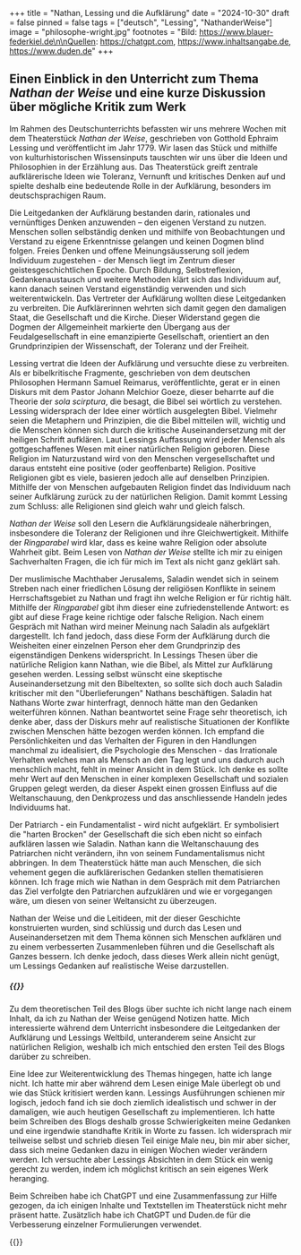 +++
title = "Nathan, Lessing und die Aufklärung"
date = "2024-10-30"
draft = false
pinned = false
tags = ["deutsch", "Lessing", "NathanderWeise"]
image = "philosophe-wright.jpg"
footnotes = "Bild: https://www.blauer-federkiel.de\n\nQuellen: https://chatgpt.com, https://www.inhaltsangabe.de, https://www.duden.de"
+++
## Einen Einblick in den Unterricht zum Thema *Nathan der Weise* und eine kurze Diskussion über mögliche Kritik zum Werk

Im Rahmen des Deutschunterrichts befassten wir uns mehrere Wochen mit dem Theaterstück *Nathan der Weise*, geschrieben von Gotthold Ephraim Lessing und veröffentlicht im Jahr 1779. Wir lasen das Stück und mithilfe von kulturhistorischen Wissensinputs tauschten wir uns über die Ideen und Philosophien in der Erzählung aus. Das Theaterstück greift zentrale aufklärerische Ideen wie Toleranz, Vernunft und kritisches Denken auf und spielte deshalb eine bedeutende Rolle in der Aufklärung, besonders im deutschsprachigen Raum.  

Die Leitgedanken der Aufklärung bestanden darin, rationales und vernünftiges Denken anzuwenden – den eigenen Verstand zu nutzen. Menschen sollen selbständig denken und mithilfe von Beobachtungen und Verstand zu eigene Erkenntnisse gelangen und keinen Dogmen blind folgen. Freies Denken und offene Meinungsäusserung soll jedem Individuum zugestehen - der Mensch liegt im Zentrum dieser geistesgeschichtlichen Epoche. Durch Bildung, Selbstreflexion, Gedankenaustausch und weitere Methoden klärt sich das Individuum auf, kann danach seinen Verstand eigenständig verwenden und sich weiterentwickeln. Das Vertreter der Aufklärung wollten diese Leitgedanken zu verbreiten. Die Aufklärerinnen wehrten sich damit gegen den damaligen Staat, die Gesellschaft und die Kirche. Dieser Widerstand gegen die Dogmen der Allgemeinheit markierte den Übergang aus der Feudalgesellschaft in eine emanzipierte Gesellschaft, orientiert an den Grundprinzipien der Wissenschaft, der Toleranz und der Freiheit.

Lessing vertrat die Ideen der Aufklärung und versuchte diese zu verbreiten. Als er bibelkritische Fragmente, geschrieben von dem deutschen Philosophen Hermann Samuel Reimarus, veröffentlichte, gerat er in einen Diskurs mit dem Pastor Johann Melchior Goeze, dieser beharrte auf die Theorie der *sola scirptura*, die besagt, die Bibel sei wörtlich zu verstehen. Lessing widersprach der Idee einer wörtlich ausgelegten Bibel. Vielmehr seien die Metaphern und Prinzipien, die die Bibel mitteilen will, wichtig und die Menschen können sich durch die kritische Auseinandersetzung mit der heiligen Schrift aufklären. Laut Lessings Auffassung wird jeder Mensch als gottgeschaffenes Wesen mit einer natürlichen Religion geboren. Diese Religion im Naturzustand wird von den Menschen vergesellschaftet und daraus entsteht eine positive (oder geoffenbarte) Religion. Positive Religionen gibt es viele, basieren jedoch alle auf denselben Prinzipien. Mithilfe der von Menschen aufgebauten Religion findet das Individuum nach seiner Aufklärung zurück zu der natürlichen Religion. Damit kommt Lessing zum Schluss: alle Religionen sind gleich wahr und gleich falsch.

*Nathan der Weise* soll den Lesern die Aufklärungsideale näherbringen, insbesondere die Toleranz der Religionen und ihre Gleichwertigkeit. Mithilfe der *Ringparabel* wird klar, dass es keine wahre Religion oder absolute Wahrheit gibt. Beim Lesen von *Nathan der Weise* stellte ich mir zu einigen Sachverhalten Fragen, die ich für mich im Text als nicht ganz geklärt sah.

Der muslimische Machthaber Jerusalems, Saladin wendet sich in seinem Streben nach einer friedlichen Lösung der religiösen Konflikte in seinem Herrschaftsgebiet zu Nathan und fragt ihn welche Religion er für richtig hält. Mithilfe der *Ringparabel* gibt ihm dieser eine zufriedenstellende Antwort: es gibt auf diese Frage keine richtige oder falsche Religion. Nach einem Gespräch mit Nathan wird meiner Meinung nach Saladin als aufgeklärt dargestellt. Ich fand jedoch, dass diese Form der Aufklärung durch die Weisheiten einer einzelnen Person eher dem Grundprinzip des eigenständigen Denkens widerspricht. In Lessings Thesen über die natürliche Religion kann Nathan, wie die Bibel, als Mittel zur Aufklärung gesehen werden. Lessing selbst wünscht eine skeptische Auseinandersetzung mit den Bibeltexten, so sollte sich doch auch Saladin kritischer mit den "Überlieferungen" Nathans beschäftigen. Saladin hat Nathans Worte zwar hinterfragt, dennoch hätte man den Gedanken weiterführen können. Nathan beantwortet seine Frage sehr theoretisch, ich denke aber, dass der Diskurs mehr auf realistische Situationen der Konflikte zwischen Menschen hätte bezogen werden können. Ich empfand die Persönlichkeiten und das Verhalten der Figuren in den Handlungen manchmal zu idealisiert, die Psychologie des Menschen - das Irrationale Verhalten welches man als Mensch an den Tag legt und uns dadurch auch menschlich macht, fehlt in meiner Ansicht in dem Stück. Ich denke es sollte mehr Wert auf den Menschen in einer komplexen Gesellschaft und sozialen Gruppen gelegt werden, da dieser Aspekt einen grossen Einfluss auf die Weltanschauung, den Denkprozess und das anschliessende Handeln jedes Individuums hat.

Der Patriarch - ein Fundamentalist - wird nicht aufgeklärt. Er symbolisiert die "harten Brocken" der Gesellschaft die sich eben nicht so einfach aufklären lassen wie Saladin. Nathan kann die Weltanschauung des Patriarchen nicht verändern, ihn von seinem Fundamentalismus nicht abbringen. In dem Theaterstück hätte man auch Menschen, die sich vehement gegen die aufklärerischen Gedanken stellen thematisieren können. Ich frage mich wie Nathan in dem Gespräch mit dem Patriarchen das Ziel verfolgte den Patriarchen aufzuklären und wie er vorgegangen wäre, um diesen von seiner Weltansicht zu überzeugen. 

Nathan der Weise und die Leitideen, mit der dieser Geschichte konstruierten wurden, sind schlüssig und durch das Lesen und Auseinandersetzen mit dem Thema können sich Menschen aufklären und zu einem verbesserten Zusammenleben führen und die Gesellschaft als Ganzes bessern. Ich denke jedoch, dass dieses Werk allein nicht genügt, um Lessings Gedanken auf realistische Weise darzustellen.

##### {{<box title="Über den Schreibprozess">}}

Zu dem theoretischen Teil des Blogs über suchte ich nicht lange nach einem Inhalt, da ich zu Nathan der Weise genügend Notizen hatte. Mich interessierte während dem Unterricht insbesondere die Leitgedanken der Aufklärung und Lessings Weltbild, unteranderem seine Ansicht zur natürlichen Religion, weshalb ich mich entschied den ersten Teil des Blogs darüber zu schreiben. 

Eine Idee zur Weiterentwicklung des Themas hingegen, hatte ich lange nicht. Ich hatte mir aber während dem Lesen einige Male überlegt ob und wie das Stück kritisiert werden kann. Lessings Ausführungen schienen mir logisch, jedoch fand ich sie doch ziemlich idealistisch und schwer in der damaligen, wie auch heutigen Gesellschaft zu implementieren. Ich hatte beim Schreiben des Blogs deshalb grosse Schwierigkeiten meine Gedanken und eine irgendwie standhafte Kritik in Worte zu fassen. Ich widersprach mir teilweise selbst und schrieb diesen Teil einige Male neu, bin mir aber sicher, dass sich meine Gedanken dazu in einigen Wochen wieder verändern werden. Ich versuchte aber Lessings Absichten in dem Stück ein wenig gerecht zu werden, indem ich möglichst kritisch an sein eigenes Werk heranging.

Beim Schreiben habe ich ChatGPT und eine Zusammenfassung zur Hilfe gezogen, da ich einigen Inhalte und Textstellen im Theaterstück nicht mehr präsent hatte. Zusätzlich habe ich ChatGPT und Duden.de für die Verbesserung einzelner Formulierungen verwendet.

{{</box>}}